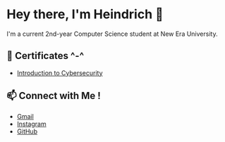 # Hey there, I'm Heindrich 👋

I'm a current 2nd-year Computer Science student at New Era University.

## 📜 Certificates ^-^
- [Introduction to Cybersecurity](https://www.netacad.com/certificates/?issuanceId=9eab45ba-9414-4602-81b4-3b50ff768553)

## 📫 Connect with Me !
- [Gmail](mailto:heindrich.macalinao@gmail.com)
- [Instagram](https://www.instagram.com/henrikmcln/?hl=en)
- [GitHub](https://github.com/HeindrichMacalinao)

